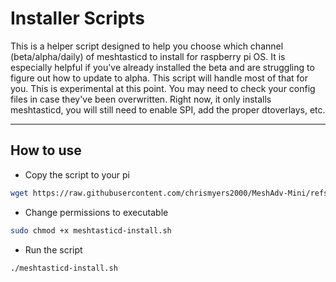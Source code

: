 # Installer Scripts 

This is a helper script designed to help you choose which channel (beta/alpha/daily) of meshtasticd to install for raspberry pi OS.
It is especially helpful if you've already installed the beta and are struggling to figure out how to update to alpha. This script will handle most of that for you.
This is experimental at this point. You may need to check your config files in case they've been overwritten. Right now, it only installs meshtasticd, you will still need to enable SPI, add the proper dtoverlays, etc.

  ---

  ## How to use

  - Copy the script to your pi
  ```bash
  wget https://raw.githubusercontent.com/chrismyers2000/MeshAdv-Mini/refs/heads/main/Data/Misc/Installer%20Scripts/meshtasticd-install.sh
  ```

  - Change permissions to executable
  ```bash
  sudo chmod +x meshtasticd-install.sh
  ```

  - Run the script
  ```bash
  ./meshtasticd-install.sh
  ```
